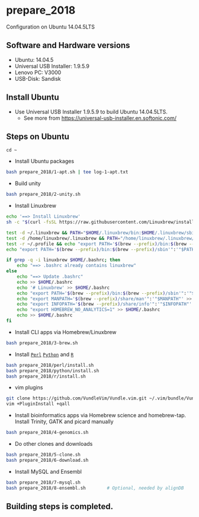 # prepare_2018
Configuration on Ubuntu 14.04.5LTS


## Software and Hardware versions

* Ubuntu: 14.04.5
* Universal USB Installer: 1.9.5.9
* Lenovo PC: V3000
* USB-Disk: Sandisk

## Install Ubuntu

* Use Universal USB Installer 1.9.5.9 to build Ubuntu 14.04.5LTS.
  * See more from https://universal-usb-installer.en.softonic.com/
  
## Steps on Ubuntu

```basn
cd ~
```

* Install Ubuntu packages
```bash
bash prepare_2018/1-apt.sh | tee log-1-apt.txt
```

* Build unity
```bash
bash prepare_2018/2-unity.sh
```

* Install Linuxbrew
```bash
echo '==> Install Linuxbrew'
sh -c "$(curl -fsSL https://raw.githubusercontent.com/Linuxbrew/install/master/install.sh)"

test -d ~/.linuxbrew && PATH="$HOME/.linuxbrew/bin:$HOME/.linuxbrew/sbin:$PATH"
test -d /home/linuxbrew/.linuxbrew && PATH="/home/linuxbrew/.linuxbrew/bin:/home/linuxbrew/.linuxbrew/sbin:$PATH"
test -r ~/.profile && echo "export PATH='$(brew --prefix)/bin:$(brew --prefix)/sbin'":'"$PATH"' >>~/.profile
echo "export PATH='$(brew --prefix)/bin:$(brew --prefix)/sbin'":'"$PATH"' >>~/.profile

if grep -q -i linuxbrew $HOME/.bashrc; then
    echo "==> .bashrc already contains linuxbrew"
else
    echo "==> Update .bashrc"
    echo >> $HOME/.bashrc
    echo '# Linuxbrew' >> $HOME/.bashrc
    echo "export PATH='$(brew --prefix)/bin:$(brew --prefix)/sbin'":'"$PATH"' >> $HOME/.bashrc
    echo "export MANPATH='$(brew --prefix)/share/man'":'"$MANPATH"' >> $HOME/.bashrc
    echo "export INFOPATH='$(brew --prefix)/share/info'":'"$INFOPATH"' >> $HOME/.bashrc
    echo "export HOMEBREW_NO_ANALYTICS=1" >> $HOME/.bashrc
    echo >> $HOME/.bashrc
fi
```

* Install CLI apps via Homebrew/Linuxbrew
```bash
bash prepare_2018/3-brew.sh
```

* Install [`Perl`](perl/) [`Python`](python/) and [`R`](r/)
```bash
bash prepare_2018/perl/install.sh
bash prepare_2018/python/install.sh
bash prepare_2018/r/install.sh
```

* vim plugins
```bash
git clone https://github.com/VundleVim/Vundle.vim.git ~/.vim/bundle/Vundle.vim
vim +PluginInstall +qall
```

* Install bioinformatics apps via Homebrew science and homebrew-tap. Install Trinity, GATK and picard manually
```bash
bash prepare_2018/4-genomics.sh
```
  
* Do other clones and downloads
```bash
bash prepare_2018/5-clone.sh
bash prepare_2018/6-download.sh
```

* Install MySQL and Ensembl
```bash
bash prepare_2018/7-mysql.sh
bash prepare_2018/8-ensembl.sh        # Optional, needed by alignDB
```

## Building steps is completed.

